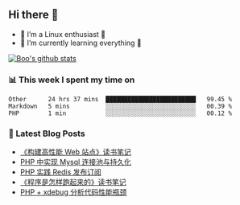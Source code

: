## Hi there 👋
* 🔭 I’m a Linux enthusiast 🐧️
* 🏃️ I’m currently learning everything 🏃️

[![Boo's github stats](https://github-readme-stats.vercel.app/api?username=0xAiKang)](https://github.com/anuraghazra/github-readme-stats)

<!-- [![Most Used Langs](https://github-readme-stats.vercel.app/api/top-langs/?username=0xAiKang)](https://github.com/anuraghazra/github-readme-stats) -->

### 📊 This week I spent my time on
<!--START_SECTION:waka-->
```text
Other      24 hrs 37 mins  █████████████████████████   99.45 % 
Markdown   5 mins          ░░░░░░░░░░░░░░░░░░░░░░░░░   00.39 % 
PHP        1 min           ░░░░░░░░░░░░░░░░░░░░░░░░░   00.12 % 
```
<!--END_SECTION:waka-->

### 📕 Latest Blog Posts
<!-- BLOG-POST-LIST:START -->
- [《构建高性能 Web 站点》读书笔记](https://www.0x2beace.com/building-a-high-performance-web-site-reading-notes/)
- [PHP 中实现 Mysql 连接池与持久化](https://www.0x2beace.com/mysql-connection-pool-and-persistence-in-php/)
- [PHP 实践 Redis 发布订阅](https://www.0x2beace.com/php-practice-redis-publish-and-subscribe/)
- [《程序是怎样跑起来的》读书笔记](https://www.0x2beace.com/How-does-the-program-run-reading-notes/)
- [PHP + xdebug 分析代码性能瓶颈](https://www.0x2beace.com/php-analysis-code-performance-bottleneck/)
<!-- BLOG-POST-LIST:END -->

